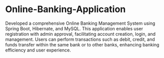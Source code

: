 # Online-Banking-Application


   
Developed a comprehensive Online Banking Management System using Spring Boot, Hibernate, and MySQL. 
This application enables user registration with admin approval, facilitating account creation, login, and management. 
Users can perform transactions such as debit, credit, and funds transfer within the same bank or to other banks, 
enhancing banking efficiency and user experience.


